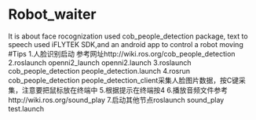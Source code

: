 # Robot_waiter
It is about face rocognization used cob_people_detection package, text to speech used iFLYTEK SDK,and an android app to control a robot moving
#Tips
1.人脸识别启动    参考网址http://wiki.ros.org/cob_people_detection
2.roslaunch openni2_launch openni2.launch
3.roslaunch cob_people_detection people_detection.launch
4.rosrun cob_people_detection people_detection_client采集人脸图片数据，按C键采集，注意要把鼠标放在终端中
5.根据提示在终端按4
6.播放音频文件参考http://wiki.ros.org/sound_play
7.启动其他节点roslaunch sound_play test.launch
